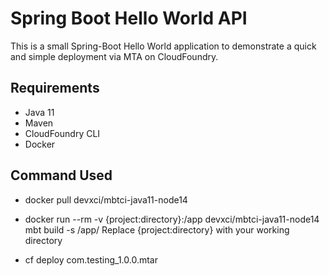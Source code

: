 # Spring Boot Hello World API

This is a small Spring-Boot Hello World application to demonstrate a quick and simple deployment via MTA on CloudFoundry.

## Requirements
 * Java 11
 * Maven
 * CloudFoundry CLI
 * Docker
 

## Command Used 
* docker pull devxci/mbtci-java11-node14
* docker run --rm -v {project:directory}:/app devxci/mbtci-java11-node14 mbt build -s /app/
  Replace {project:directory} with your working directory

* cf deploy com.testing_1.0.0.mtar
